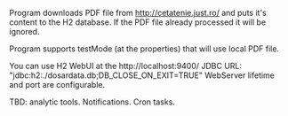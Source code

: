 Program downloads PDF file from http://cetatenie.just.ro/ and puts it's content to the H2 database.
If the PDF file already processed it will be ignored.

Program supports testMode (at the properties) that will use local PDF file.

You can use H2 WebUI at the http://localhost:9400/ JDBC URL: "jdbc:h2:./dosardata.db;DB_CLOSE_ON_EXIT=TRUE"
WebServer lifetime and port are configurable.

TBD: analytic tools. Notifications. Cron tasks. 